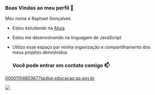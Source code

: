 ### Boas Vindas ao meu perfil 💙

Meu nome é Raphael Gonçalves

- Estou estudando na [Alura](https://www.alura.com.br)
- Estou me desenvolvendo na linguagem de JavaScript
- Utilizo esse espaço par minha organização e compartilhamento dos meus projetos denvolvidos

  ### Você pode entrar em contato comigo 📫

00001104803677sp@al.educacao.sp.gov.br



![](https://media1.tenor.com/m/kZE2lNccAWoAAAAd/spiderman-thumbs.gif)  
